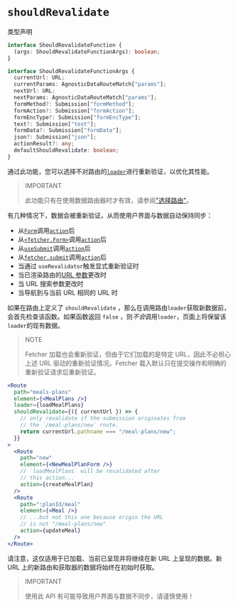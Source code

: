 # `shouldRevalidate`

类型声明

```ts
interface ShouldRevalidateFunction {
  (args: ShouldRevalidateFunctionArgs): boolean;
}

interface ShouldRevalidateFunctionArgs {
  currentUrl: URL;
  currentParams: AgnosticDataRouteMatch["params"];
  nextUrl: URL;
  nextParams: AgnosticDataRouteMatch["params"];
  formMethod?: Submission["formMethod"];
  formAction?: Submission["formAction"];
  formEncType?: Submission["formEncType"];
  text?: Submission["text"];
  formData?: Submission["formData"];
  json?: Submission["json"];
  actionResult?: any;
  defaultShouldRevalidate: boolean;
}
```

通过此功能，您可以选择不对路由的[`loader`](../route/loader)进行重新验证，以优化其性能。

> IMPORTANT
>
> 此功能只有在使用数据路由器时才有效，请参阅["选择路由"](../routers/picking-a-router)。

有几种情况下，数据会被重新验证，从而使用户界面与数据自动保持同步：

- 从[`Form`](../components/form)调用[`action`](../route/action)后
- 从[`<fetcher.Form>`](../hooks/use-fetcher)调用[`action`](../route/action)后
- 从[`useSubmit`](../hooks/use-submit)调用[`action`](../route/action)后
- 从[`fetcher.submit`](../hooks/use-fetcher)调用[`action`](../route/action)后
- 当通过 `useRevalidator`触发显式重新验证时
- 当已渲染路由的[URL 参数](../route/route#dynamic-segments)更改时
- 当 URL 搜索参数更改时
- 当导航到与当前 URL 相同的 URL 时

如果在路由上定义了 `shouldRevalidate` ，那么在调用路由`loader`获取新数据前，会首先检查该函数。如果函数返回 `false` ，则*不会*调用`loader`，页面上将保留该`loader`的现有数据。

> NOTE
>
> Fetcher 加载也会重新验证，但由于它们加载的是特定 URL，因此不必担心上述 URL 驱动的重新验证情况。Fetcher 载入默认只在提交操作和明确的重新验证请求后重新验证。

```jsx
<Route
  path="meals-plans"
  element={<MealPlans />}
  loader={loadMealPlans}
  shouldRevalidate={({ currentUrl }) => {
    // only revalidate if the submission originates from
    // the `/meal-plans/new` route.
    return currentUrl.pathname === "/meal-plans/new";
  }}
>
  <Route
    path="new"
    element={<NewMealPlanForm />}
    // `loadMealPlans` will be revalidated after
    // this action...
    action={createMealPlan}
  />
  <Route
    path=":planId/meal"
    element={<Meal />}
    // ...but not this one because origin the URL
    // is not "/meal-plans/new"
    action={updateMeal}
  />
</Route>
```

请注意，这仅适用于已加载、当前已呈现并将继续在新 URL 上呈现的数据。新 URL 上的新路由和获取器的数据将始终在初始时获取。

> IMPORTANT
>
> 使用此 API 有可能导致用户界面与数据不同步，请谨慎使用！

## 

